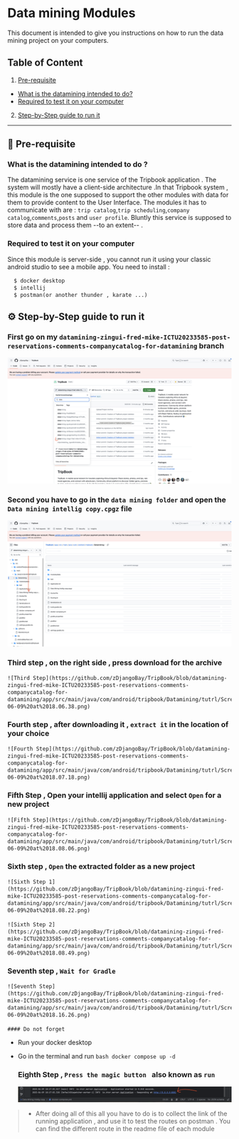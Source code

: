 # Data mining Modules
This document is intended to give you instructions on how to run the data mining project on your computers.


## Table of Content 

1. [Pre-requisite](#Prerequisiste)
  * [What is the datamining intended to do?](#What-is-the-purpose-of-the-datamining-service)
  * [Required to test it on your computer](#test-required)
2. [Step-by-Step guide to run it](#run-it-on-your-own)


  --- 

  ## 🎯 Pre-requisite

  ### What is the datamining intended to do ? 

  The datamining service is one service of the Tripbook application . The system will mostly have a client-side architecture .In that Tripbook system , this module is the one supposed to support the other modules with data for them to provide content to the User Interface.
  The modules it has to communicate with are : `trip catalog`,`trip scheduling`,`company catalog`,`comments`,`posts` and `user profile`. Bluntly this service is supposed to store data and process them --to an extent-- .


  ### Required to test it on your computer 

  Since this module is server-side , you cannot run it using your classic android studio to see a mobile app. 
  You need to install :
  ```
    $ docker desktop 
    $ intellij 
    $ postman(or another thunder , karate ...)
  ```
 

  ## ⚙️ Step-by-Step guide to run it



  ### First go on my `datamining-zingui-fred-mike-ICTU20233585-post-reservations-comments-companycatalog-for-datamining` branch 

  ![First step ](https://github.com/zDjangoBay/TripBook/blob/datamining-zingui-fred-mike-ICTU20233585-post-reservations-comments-companycatalog-for-datamining/app/src/main/java/com/android/tripbook/Datamining/tutrl/Screenshot%202025-06-09%20at%2018.04.15.png)



  ### Second you have to go in the `data mining folder` and open the `Data mining intellig copy.cpgz` file 

![Second Step ](https://github.com/zDjangoBay/TripBook/blob/datamining-zingui-fred-mike-ICTU20233585-post-reservations-comments-companycatalog-for-datamining/app/src/main/java/com/android/tripbook/Datamining/tutrl/Screenshot%202025-06-09%20at%2018.06.18.png)


  ### Third step , on the right side , press download for the archive 

    ![Third Step](https://github.com/zDjangoBay/TripBook/blob/datamining-zingui-fred-mike-ICTU20233585-post-reservations-comments-companycatalog-for-datamining/app/src/main/java/com/android/tripbook/Datamining/tutrl/Screenshot%202025-06-09%20at%2018.06.38.png)


  ### Fourth step , after downloading it , `extract it` in the location of your choice 

    ![Fourth Step](https://github.com/zDjangoBay/TripBook/blob/datamining-zingui-fred-mike-ICTU20233585-post-reservations-comments-companycatalog-for-datamining/app/src/main/java/com/android/tripbook/Datamining/tutrl/Screenshot%202025-06-09%20at%2018.07.18.png)


  ### Fifth Step , Open your intellij application and select `Open` for a new project 

    ![Fifth Step](https://github.com/zDjangoBay/TripBook/blob/datamining-zingui-fred-mike-ICTU20233585-post-reservations-comments-companycatalog-for-datamining/app/src/main/java/com/android/tripbook/Datamining/tutrl/Screenshot%202025-06-09%20at%2018.08.06.png)


  ### Sixth step , `Open` the extracted folder as a new project 

    ![Sixth Step 1](https://github.com/zDjangoBay/TripBook/blob/datamining-zingui-fred-mike-ICTU20233585-post-reservations-comments-companycatalog-for-datamining/app/src/main/java/com/android/tripbook/Datamining/tutrl/Screenshot%202025-06-09%20at%2018.08.22.png)

    ![Sixth Step 2](https://github.com/zDjangoBay/TripBook/blob/datamining-zingui-fred-mike-ICTU20233585-post-reservations-comments-companycatalog-for-datamining/app/src/main/java/com/android/tripbook/Datamining/tutrl/Screenshot%202025-06-09%20at%2018.08.49.png)

  ### Seventh step , `Wait for Gradle` 

    ![Seventh Step](https://github.com/zDjangoBay/TripBook/blob/datamining-zingui-fred-mike-ICTU20233585-post-reservations-comments-companycatalog-for-datamining/app/src/main/java/com/android/tripbook/Datamining/tutrl/Screenshot%202025-06-09%20at%2018.16.26.png)

    #### Do not forget

* Run your docker desktop 
* Go in the terminal and run 
                    ```bash
                    docker compose up -d 
                      ```

                    
  ### Eighth Step , `Press the magic button ` also known as `run` 

    ![Eigth step](https://github.com/zDjangoBay/TripBook/blob/datamining-zingui-fred-mike-ICTU20233585-post-reservations-comments-companycatalog-for-datamining/app/src/main/java/com/android/tripbook/Datamining/tutrl/Screenshot%202025-06-09%20at%2018.17.22.png)







>* After doing all of this all you have to do is to collect the link of the running application , and use it to test the routes on postman . You can find the different route in the readme file of each module
